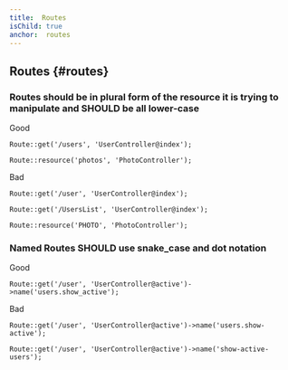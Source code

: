 ```yaml
---
title:  Routes
isChild: true
anchor:  routes
---
```


##  Routes {#routes}


### Routes should be in plural form of the resource it is trying to manipulate and SHOULD be all lower-case

Good

```
Route::get('/users', 'UserController@index');
```

```
Route::resource('photos', 'PhotoController');
```

Bad

```
Route::get('/user', 'UserController@index');
```

```
Route::get('/UsersList', 'UserController@index');
```


```
Route::resource('PHOTO', 'PhotoController');
```


### Named Routes SHOULD use snake_case and dot notation

Good

```
Route::get('/user', 'UserController@active')->name('users.show_active');
```

Bad

```
Route::get('/user', 'UserController@active')->name('users.show-active');
```

```
Route::get('/user', 'UserController@active')->name('show-active-users');
```


